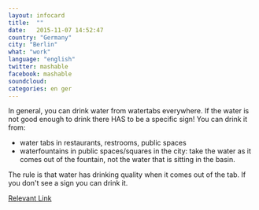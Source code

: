 ```yaml
---
layout: infocard
title:  ""
date:   2015-11-07 14:52:47
country: "Germany"
city: "Berlin"
what: "work"
language: "english"
twitter: mashable
facebook: mashable
soundcloud:
categories: en ger
---
```


In general, you can drink water from watertabs everywhere. If the water is not good enough to drink there HAS to be a specific sign! You can drink it from:

- water tabs in restaurants, restrooms, public spaces
- waterfountains in public spaces/squares in the city: take the water as it comes out of the fountain, not the water that is sitting in the basin.

The rule is that water has drinking quality when it comes out of the tab. If you don't see a sign you can drink it.

[Relevant Link](http://www.umweltbundesamt.de/themen/wasser/trinkwasser/trinkwasserqualitaet/daten-zur-trinkwasserqualitaet)
